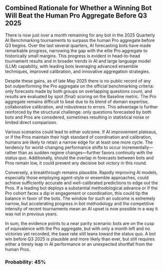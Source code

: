 ## Combined Rationale for Whether a Winning Bot Will Beat the Human Pro Aggregate Before Q3 2025

There is now just over a month remaining for any bot in the 2025 Quarterly AI Benchmarking tournaments to surpass the human Pro aggregate before Q3 begins. Over the last several quarters, AI forecasting bots have made remarkable progress, narrowing the gap with the elite Pro aggregate to historically small margins. This progress is evident in head-to-head tournament results and in broader trends in AI and large language model (LLM) capability, with leading bots leveraging advanced ensemble techniques, improved calibration, and innovative aggregation strategies.

Despite these gains, as of late May 2025 there is no public record of any bot outperforming the Pro aggregate on the official benchmarking criteria: only forecasts made by both groups on overlapping questions count, and results are evaluated by spot (final) scoring on the Baseline metric. The Pro aggregate remains difficult to beat due to its blend of domain expertise, collaborative calibration, and robustness to errors. This advantage is further reinforced by the structural challenge: only questions forecasted by both bots and Pros are considered, sometimes resulting in statistical noise or limited direct comparison.

Various scenarios could lead to either outcome. If AI improvement plateaus, or if the Pros maintain their high standard of coordination and calibration, humans are likely to retain a narrow edge for at least one more cycle. The tendency for world-changing performance shifts to occur incrementally—rather than as sudden regime changes—further favors continuity with the status quo. Additionally, should the overlap in forecasts between bots and Pros remain low, it could prevent any decisive bot victory in this round.

Conversely, a breakthrough remains plausible. Rapidly improving AI models, especially those employing agent-style or ensemble approaches, could achieve sufficiently accurate and well-calibrated predictions to edge out the Pros. If a leading bot deploys a substantial methodological advance or if the Pro cohort faces a dip in engagement or coordination, this could tip the balance in favor of the bots. The window for such an outcome is extremely narrow, but accelerating progress in bot methodology and the competitive intensity of recent tournaments mean an AI upset is now possible in a way it was not in previous years.

In sum, the evidence points to a near parity scenario: bots are on the cusp of equivalence with the Pro aggregate, but with only a month left and no victories yet recorded, the base rate still leans toward the status quo. A bot win before Q3 2025 is plausible and more likely than ever, but still requires either a timely leap in AI performance or an unexpected shortfall from the human Pros.

### Probability: 45%